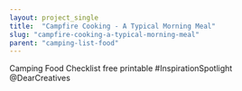 ```yaml
---
layout: project_single
title:  "Campfire Cooking - A Typical Morning Meal"
slug: "campfire-cooking-a-typical-morning-meal"
parent: "camping-list-food"
---
```

Camping Food Checklist free printable #InspirationSpotlight @DearCreatives